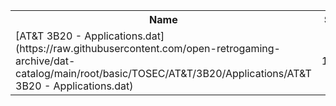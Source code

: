 <table>
<tr><th>Name</th><th>Size</th></tr>
<tr><td>
[AT&T 3B20 - Applications.dat](https://raw.githubusercontent.com/open-retrogaming-archive/dat-catalog/main/root/basic/TOSEC/AT&T/3B20/Applications/AT&T 3B20 - Applications.dat)
</td><td>1408</td></tr>
</table>
